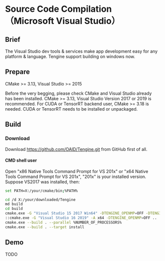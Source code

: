 # Source Code Compilation（Microsoft Visual Studio）

## Brief

The Visual Studio dev tools & services make app development easy for any platform & language. Tengine support building on windows now.


## Prepare
CMake >= 3.13, Visual Studio >= 2015

Before the very begging, please check CMake and Visual Studio already has been installed. CMake >= 3.13, Visual Studio Version 2017 or 2019 is recommended.
For CUDA or TensorRT backend user, CMake >= 3.18 is needed. CUDA or TensorRT needs to be installed or unpackaged.


## Build

### Download
Download https://github.com/OAID/Tengine.git from GitHub first of all. 

#### CMD shell user
Open "x86 Native Tools Command Prompt for VS 201x" or "x64 Native Tools Command Prompt for VS 201x", "201x" is your installed version. Suppose VS2017 was installed, then:

```bash
set PATH=X:/your/cmake/bin;%PATH%

cd /d X:/your/downloaded/Tengine
md build
cd build
cmake.exe -G "Visual Studio 15 2017 Win64" -DTENGINE_OPENMP=OFF -DTENGINE_BUILD_EXAMPLES=OFF ..
::cmake.exe -G "Visual Studio 16 2019" -A x64 -DTENGINE_OPENMP=OFF ..
cmake.exe --build . --parallel %NUMBER_OF_PROCESSORS%
cmake.exe --build . --target install
```

## Demo

TODO
